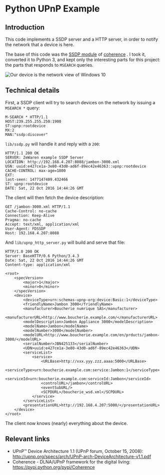 # Python UPnP Example

## Introduction

This code implements a SSDP server and a HTTP server, in order to notify the network that a device is here.

The base of this code was the [SSDP module](https://github.com/palfrey/coherence/blob/master/coherence/upnp/core/ssdp.py) of [coherence](http://coherence.beebits.net) .
I took it, converted it to Python 3, and kept only the interesting parts for this project: the parts that responds to `MSEARCH` queries.
 
![Our device is the network view of Windows 10](a-upnp-device-visible-in-the-network-center-of-windows-10.png "Our device is the network view ofWindows 10")

## Technical details

First, a SSDP client will try to search devices on the network by issuing
a `MSEARCH *` query:

    M-SEARCH * HTTP/1.1
    HOST:239.255.255.250:1900
    ST:upnp:rootdevice
    MX:2
    MAN:"ssdp:discover"

`lib/ssdp.py` will handle it and reply with a `200`:

    HTTP/1.1 200 OK
    SERVER: ZeWaren example SSDP Server
    LOCATION: http://192.168.4.207:8088/jambon-3000.xml
    USN: uuid:e427ce1a-3e80-43d0-ad6f-89ec42e46363::upnp:rootdevice
    CACHE-CONTROL: max-age=1800
    EXT: 
    last-seen: 1477147409.432466
    ST: upnp:rootdevice
    DATE: Sat, 22 Oct 2016 14:44:26 GMT

The client will then fetch the device description:

    GET /jambon-3000.xml HTTP/1.1
    Cache-Control: no-cache
    Connection: Keep-Alive
    Pragma: no-cache
    Accept: text/xml, application/xml
    User-Agent: FDSSDP
    Host: 192.168.4.207:8088


And `lib/upnp_http_server.py` will build and serve that file:

    HTTP/1.0 200 OK
    Server: BaseHTTP/0.6 Python/3.4.3
    Date: Sat, 22 Oct 2016 14:44:26 GMT
    Content-type: application/xml
    
    <root>
        <specVersion>
            <major>1</major>
            <minor>0</minor>
        </specVersion>
        <device>
            <deviceType>urn:schemas-upnp-org:device:Basic:1</deviceType>
            <friendlyName>Jambon 3000</friendlyName>
            <manufacturer>Boucherie numrique SAS</manufacturer>
            <manufacturerURL>http://www.boucherie.example.com/</manufacturerURL>
            <modelDescription>Jambon Appliance 3000</modelDescription>
            <modelName>Jambon</modelName>
            <modelNumber>3000</modelNumber>
            <modelURL>http://www.boucherie.example.com/en/prducts/jambon-3000/</modelURL>
            <serialNumber>JBN425133</serialNumber>
            <UDN>uuid:e427ce1a-3e80-43d0-ad6f-89ec42e46363</UDN>
            <serviceList>
                <service>
                    <URLBase>http://xxx.yyy.zzz.aaaa:5000</URLBase>
                    <serviceType>urn:boucherie.example.com:service:Jambon:1</serviceType>
                    <serviceId>urn:boucherie.example.com:serviceId:Jambon</serviceId>
                    <controlURL>/jambon</controlURL>
                    <eventSubURL/>
                    <SCPDURL>/boucherie_wsd.xml</SCPDURL>
                </service>
            </serviceList>
            <presentationURL>http://192.168.4.207:5000/</presentationURL>
        </device>
    </root>

The client now knows (nearly) everything about the device.

## Relevant links

 * UPnP™ Device Architecture 1.1 (UPnP forum, October 15, 2008): http://upnp.org/specs/arch/UPnP-arch-DeviceArchitecture-v1.1.pdf
 * Coherence - DLNA/UPnP framework for the digital living:  https://pypi.python.org/pypi/Coherence
